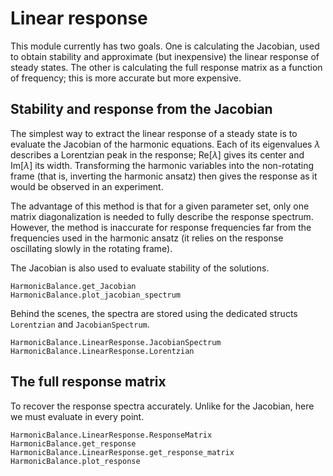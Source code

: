 # Linear response

This module currently has two goals. One is calculating the Jacobian, used to obtain stability and approximate (but inexpensive) the linear response of steady states. The other is calculating the full response matrix as a function of frequency; this is more accurate but more expensive. 

## Stability and response from the Jacobian

The simplest way to extract the linear response of a steady state is to evaluate the Jacobian of the harmonic equations. Each of its eigenvalues $\lambda$ describes a Lorentzian peak in the response; $\text{Re}[\lambda]$ gives its center and $\text{Im}[\lambda]$ its width. Transforming the harmonic variables into the non-rotating frame (that is, inverting the harmonic ansatz) then gives the response as it would be observed in an experiment.

The advantage of this method is that for a given parameter set, only one matrix diagonalization is needed to fully describe the response spectrum. However, the method is inaccurate for response frequencies far from the frequencies used in the harmonic ansatz (it relies on the response oscillating slowly in the rotating frame). 

The Jacobian is also used to evaluate stability of the solutions.

```@docs
HarmonicBalance.get_Jacobian
HarmonicBalance.plot_jacobian_spectrum
```

Behind the scenes, the spectra are stored using the dedicated structs `Lorentzian` and `JacobianSpectrum`.
```@docs
HarmonicBalance.LinearResponse.JacobianSpectrum
HarmonicBalance.LinearResponse.Lorentzian
```


## The full response matrix

To recover the response spectra accurately. Unlike for the Jacobian, here we must evaluate in every point. 

```@docs
HarmonicBalance.LinearResponse.ResponseMatrix
HarmonicBalance.get_response
HarmonicBalance.LinearResponse.get_response_matrix
HarmonicBalance.plot_response
```
